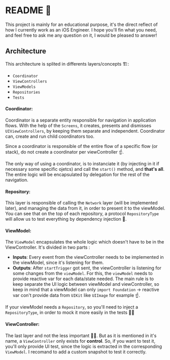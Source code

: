 # README 🤖

This project is mainly for an educational purpose, it's the direct reflect of how I currently work as an iOS Engineer. I hope you'll fin what you need, and feel free to ask me any question on it, I would be pleased to answer!

## Architecture
This architecture is splited in differents layers/concepts 🏗: 
* `Coordinator`
* `ViewControllers`
* `ViewModels`
* `Repositories`
* `Tests`

#### Coordinator:

Coordinator is a separate entity responsible for navigation in application flows. With the help of the `Screens`, it creates, presents and dismisses `UIViewControllers`, by keeping them separate and independent.
Coordinator can, create and run child coordinators too.

Since a coordinator is responsible of the entire flow of a specific flow (or stack), do not create a coordinator per viewController ☝️.

The only way of using a coordinator, is to instanciate it (by injecting in it if necessary some specific ojetcs) and call the `start()` method, and **that's all**. The entire logic will be encapsulated by delegation for the rest of the navigation.

#### Repository:

This layer is responsible of calling the `Network` layer (will be implemented later), and managing the data from it, in order to present it to the viewModel.
You can see that on the top of each repository, a protocol `RepositoryType` will allow us to test everything by dependency injection 💪.

#### ViewModel:

The `ViewModel` encapsulates the whole logic which doesn't have to be in the ViewController. It's divided in two parts :

* **Inputs**: Every event from the viewController needs to be implemented in the viewModel, since it's listening for them. 
* **Outputs**: After `startTrigger` got sent, the viewController is listening for some changes from the `viewModel`. For this, the `viewModel` needs to provide reactive var for each data/state needed. The main rule is to keep separate the UI logic between viewModel and viewController, so keep in mind that a viewModel can only `import Foundation` -> reactive var con't provide data from `UIKit` like `UIImage` for example ☝️.

If your viewModel needs a `Repository`, so you'll need to inject a `RepositoryType`, in order to mock it more easily in the tests 🏋️‍♀️

#### ViewController:

The last layer and not the less important 🙇‍♂️. But as it is mentioned in it's name, a `ViewController` only exists for **control**. So, if you want to test it, you'll only provide UI test, since the logic is extracted in the corresponding `ViewModel`. I recomand to add a custom snapshot to test it correctly.
